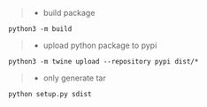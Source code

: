 > * build package
```
python3 -m build
```

> * upload python package to pypi
```
python3 -m twine upload --repository pypi dist/*
```

> * only generate tar
```
python setup.py sdist
```
